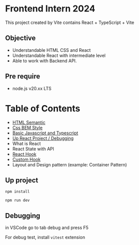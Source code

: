 # Frontend Intern 2024
This project created by Vite contains React + TypeScript + Vite

## Objective
  - Understandable HTML CSS and React
  - Understandable React with intermediate level
  - Able to work with Backend API.

## Pre require

- node.js v20.xx LTS


# Table of Contents
- [HTML Semantic](./docs/Html.md)
- [Css BEM Style](./docs/CssBEM.md)
- [Basic Javascript and Typescript](./docs/BasicTypescript.md)
- [Up React Project / Debugging](#up-project)
- What is React
- React State with API
- [React Hook](./docs/ReactHook.md)
- [Custom Hook](./docs/CustomHook.md)
- Layout and Design pattern (example: Container Pattern)

## Up project
```
npm install

npm run dev
```

## Debugging
in VSCode go to tab debug and press F5

For debug test, install `vitest` extension